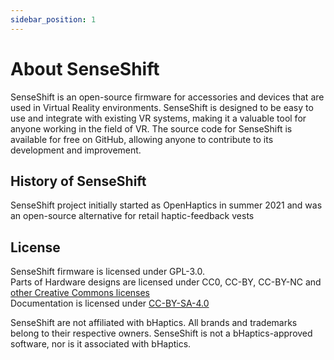 ```yaml
---
sidebar_position: 1
---
```


# About SenseShift

SenseShift is an open-source firmware for accessories and devices that are used in Virtual Reality environments.
SenseShift is designed to be easy to use and integrate with existing VR systems, making it a valuable tool for anyone working in the field of VR. The source code for SenseShift is available for free on GitHub, allowing anyone to contribute to its development and improvement.

## History of SenseShift

SenseShift project initially started as OpenHaptics in summer 2021 and was an open-source alternative for retail haptic-feedback vests

## License

SenseShift firmware is licensed under GPL-3.0.  
Parts of Hardware designs are licensed under CC0, CC-BY, CC-BY-NC and [other Creative Commons licenses](https://creativecommons.org/about/cclicenses/)  
Documentation is licensed under [CC-BY-SA-4.0](https://creativecommons.org/licenses/by-sa/4.0/)  

SenseShift are not affiliated with bHaptics. All brands and trademarks belong to their respective owners. SenseShift is not a bHaptics-approved software, nor is it associated with bHaptics.
